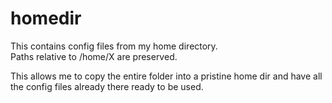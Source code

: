 
# homedir  
This contains config files from my home directory.  
Paths relative to /home/X are preserved.  
  
This allows me to copy the entire folder into a pristine home dir and have all the config files already there ready to be used.  
